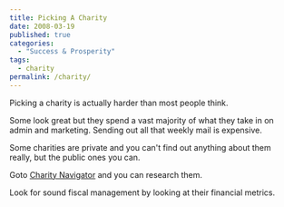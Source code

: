 ```yaml
---
title: Picking A Charity
date: 2008-03-19
published: true
categories:
  - "Success & Prosperity"
tags:
  - charity
permalink: /charity/
---
```

Picking a charity is actually harder than most people think.

Some look great but they spend a vast majority of what they take in on admin and marketing. Sending out all that weekly mail is expensive.

Some charities are private and you can't find out anything about them really, but the public ones you can.

Goto [Charity Navigator](https://www.charitynavigator.org/discover-charities/) and you can research them.

Look for sound fiscal management by looking at their financial metrics.